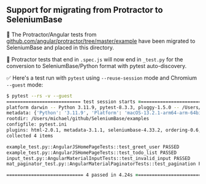 ## Support for migrating from Protractor to SeleniumBase

🔵 The Protractor/Angular tests from [github.com/angular/protractor/tree/master/example](https://github.com/angular/protractor/tree/master/example) have been migrated to SeleniumBase and placed in this directory.

🔵 Protractor tests that end in ``.spec.js`` will now end in ``_test.py`` for the conversion to SeleniumBase/Python format with pytest auto-discovery.

✅ Here's a test run with ``pytest`` using ``--reuse-session`` mode and Chromium ``--guest`` mode:

```zsh
$ pytest --rs -v --guest
=========================== test session starts ============================
platform darwin -- Python 3.11.9, pytest-8.3.3, pluggy-1.5.0 -- /Users/michael/.virtualenvs/sbase11/bin/python
metadata: {'Python': '3.11.9', 'Platform': 'macOS-13.2.1-arm64-arm-64bit', 'Packages': {'pytest': '8.3.3', 'pluggy': '1.5.0'}, 'Plugins': {'cov': '6.0.0', 'html': '2.0.1', 'metadata': '3.1.1', 'seleniumbase': '4.33.2', 'ordering': '0.6', 'rerunfailures': '15.0', 'xdist': '3.6.1'}}
rootdir: /Users/michael/github/SeleniumBase/examples
configfile: pytest.ini
plugins: html-2.0.1, metadata-3.1.1, seleniumbase-4.33.2, ordering-0.6, rerunfailures-15.0, xdist-3.6.1
collected 4 items

example_test.py::AngularJSHomePageTests::test_greet_user PASSED
example_test.py::AngularJSHomePageTests::test_todo_list PASSED
input_test.py::AngularMaterialInputTests::test_invalid_input PASSED
mat_paginator_test.py::AngularMaterialPaginatorTests::test_pagination PASSED

============================ 4 passed in 4.24s =============================
```
